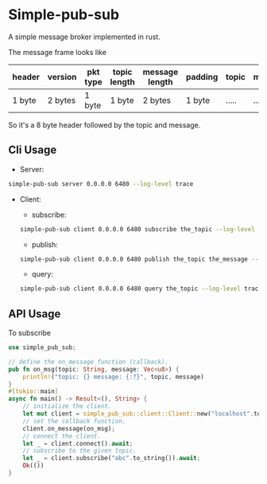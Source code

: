 # Simple-pub-sub

A simple message broker implemented in rust.

The message frame looks like

|header|version|pkt type|topic length|message length|padding|topic|message|
|------|-------|--------|------------|--------------|-------|-----|-------|
|1 byte|2 bytes|1 byte|1 byte|2 bytes|1 byte|.....|.....|

So it's a 8 byte header followed by the topic and message.

## Cli Usage

- Server:
```bash
simple-pub-sub server 0.0.0.0 6480 --log-level trace
```

- Client:
    - subscribe:
    
    ```bash
    simple-pub-sub client 0.0.0.0 6480 subscribe the_topic --log-level trace
    ```
    
    - publish:

    ```bash
    simple-pub-sub client 0.0.0.0 6480 publish the_topic the_message --log-level info
    ```
    
    - query:

    ```bash
    simple-pub-sub client 0.0.0.0 6480 query the_topic --log-level trace
    ```

## API Usage

To subscribe

```rust
use simple_pub_sub;

// define the on_message function (callback).
pub fn on_msg(topic: String, message: Vec<u8>) {
    println!("topic: {} message: {:?}", topic, message)
}
#[tokio::main]
async fn main() -> Result<(), String> {
    // initialize the client.
    let mut client = simple_pub_sub::client::Client::new("localhost".to_string(), 6480);
    // set the callback function.
    client.on_message(on_msg);
    // connect the client.
    let _ = client.connect().await;
    // subscribe to the given topic.
    let _ = client.subscribe("abc".to_string()).await;
    Ok(())
}
```
